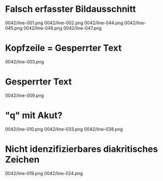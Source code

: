 # Falsch erfasster Bildausschnitt
0042/line-001.png
0042/line-002.png
0042/line-044.png
0042/line-045.png
0042/line-046.png
0042/line-047.png
# Kopfzeile = Gesperrter Text
0042/line-003.png
# Gesperrter Text
0042/line-009.png
# "q" mit Akut?
0042/line-010.png
0042/line-033.png
0042/line-038.png
# Nicht idenzifizierbares diakritisches Zeichen
0042/line-019.png
0042/line-024.png

